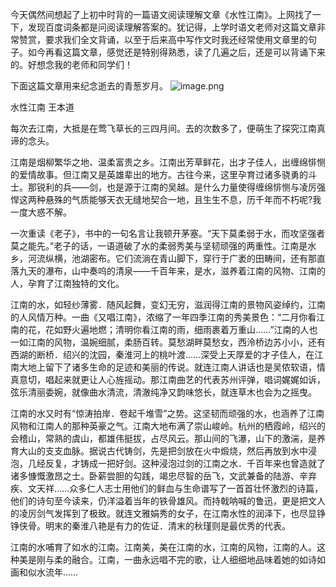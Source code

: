 今天偶然间想起了上初中时背的一篇语文阅读理解文章《水性江南》。上网找了一下，发现百度词条都是问阅读理解答案的。犹记得，上学时语文老师对这篇文章非常赞赏，要求我们全文背诵，以至于后来高中写作文时我还经常使用文章里的句子。如今再看这篇文章，感觉还是特别得熟悉，读了几遍之后，还是可以背诵下来的。好想念我的老师和同学们！

下面这篇文章用来纪念逝去的青葱岁月。
![image.png](https://upload-images.jianshu.io/upload_images/6943526-0ec0f3483baf83f5.png?imageMogr2/auto-orient/strip%7CimageView2/2/w/1240)


水性江南 王本道

每次去江南，大抵是在莺飞草长的三四月间。去的次数多了，便萌生了探究江南真谛的念头。

江南是烟柳繁华之地、温柔富贵之乡。江南出芳草鲜花，出才子佳人，出缠绵悱恻的爱情故事。但江南又是英雄辈出的地方。古往今来，这里孕育过诸多骁勇的斗士。那锐利的兵——剑，也是源于江南的吴越。是什么力量使得缠绵悱恻与凌厉强悍这两种悬殊的气质能够天衣无缝地契合一地，且生生不息，历千年而不朽呢?我一度大惑不解。

一次重读《老子》，书中的一句名言让我顿开茅塞。“天下莫柔弱于水，而攻坚强者莫之能先。”老子的话，一语道破了水的柔弱秀美与坚韧顽强的两重性。江南是水乡，河流纵横，池湖密布。它们流淌在青山脚下，穿行于广袤的田畴间，还有那直落九天的瀑布，山中奏呜的清泉——千百年来，是水，滋养着江南的风物、江南的人，孕育了江南独特的文化。

江南的水，如轻纱薄雾．随风起舞，变幻无穷，滋润得江南的景物风姿绰约，江南的人风情万种。一曲《又唱江南》，浓缩了一年四季江南的秀美景色：“二月你看江南的花，花如野火遍地燃；清明你看江南的雨，细雨裹着万重山……”江南的人也一如江南的风物，温婉细腻，柔肠百转。莫愁湖畔莫愁女，西泠桥边苏小小，还有西湖的断桥．绍兴的沈园，秦淮河上的桃叶渡……深受上天厚爱的才子佳人，在江南大地上留下了诸多生命的足迹和美丽的传说。就连江南人讲话也是吴侬软语，情真意切，唱起来就更让人心旌摇动。那江南曲艺的代表苏州评弹，唱词娓娓如诉，弦乐清丽委婉，就像曲水清流，清澈纯净又韵味悠长，就连草木也会为之摇曳。

江南的水又时有“惊涛拍岸．卷起千堆雪”之势。这坚韧而顽强的水，也涵养了江南风物和江南人的那种英豪之气。江南大地布满了崇山峻岭。杭州的栖霞岭，绍兴的会稽山，常熟的虞山，都雄伟挺拔，占尽风云。那山间的飞瀑，山下的激湍，是养育大山的支支血脉。据说古代铸剑，先是把剑放在火中煅烧，然后再放到水中浸泡，几经反复，才铸成一把好剑。这种浸泡过剑的江南之水．千百年来也曾造就了诸多慷慨激昂之士。卧薪尝胆的勾践，竭忠尽智的岳飞，文武兼备的陆游、辛弃疾、文天祥……众多仁人志士用他们的鲜血与生命谱写了一首首壮怀激烈的诗篇，他们的诗句至今读来，仍洋溢着当年的铁骨雄风。而持戟呐喊的鲁迅，更是把文人的凌厉剑气发挥到了极致。就连文雅娟秀的女子，在江南水性的润泽下，也尽显铮铮侠骨。明末的秦淮八艳是有力的佐证．清末的秋瑾则是最优秀的代表。

江南的水哺育了如水的江南。江南美，美在江南的水，江南的风物，江南的人。这种美是刚与柔的融合。江南，一曲永远唱不完的歌，让人细细地品味着她的如诗如画和似水流年……
